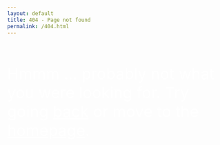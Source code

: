 ```yaml
---
layout: default
title: 404 - Page not found
permalink: /404.html
---
```

<head>
<style type="text/css">
.intro {
    background-image: url(https://media.giphy.com/media/QJLXrQEqmmmC4/giphy.gif);
        background-size: cover;
        background-position: center;
        color: white;
}
.intro p {
    font-size: 36px;
    padding-top: 30px;
}
.intro a {
    color: white;
}
img {
    opacity: 0.5;
}
</style>
</head>

<body>
<div class="intro preview clearfix">
	<p>Hmmm ... probably not what you were looking for. Try going <a href="#" onClick="history.go(-2);return true;">back</a> or move to the <a href="/index.html">homepage</a>.</p>
</div>
</body>
